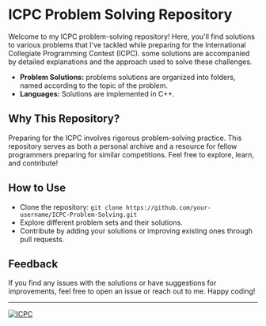 # ICPC Problem Solving Repository

Welcome to my ICPC problem-solving repository! Here, you'll find solutions to various problems that I've tackled while preparing for the International Collegiate Programming Contest (ICPC). some solutions are accompanied by detailed explanations and the approach used to solve these challenges.

- **Problem Solutions:** problems solutions are organized into folders, named according to the topic of the problem.
- **Languages:** Solutions are implemented in C++.

## Why This Repository?

Preparing for the ICPC involves rigorous problem-solving practice. This repository serves as both a personal archive and a resource for fellow programmers preparing for similar competitions. Feel free to explore, learn, and contribute!


## How to Use

- Clone the repository: `git clone https://github.com/your-username/ICPC-Problem-Solving.git`
- Explore different problem sets and their solutions.
- Contribute by adding your solutions or improving existing ones through pull requests.

## Feedback

If you find any issues with the solutions or have suggestions for improvements, feel free to open an issue or reach out to me. Happy coding!

---

[![ICPC](https://img.shields.io/badge/ICPC-Problem%20Solving-brightgreen)](https://icpc.global/)
